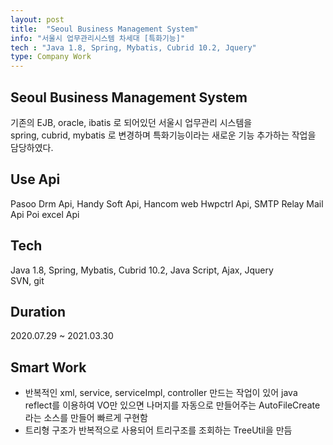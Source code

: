 ```yaml
---
layout: post
title:  "Seoul Business Management System"
info: "서울시 업무관리시스템 차세대 [특화기능]"
tech : "Java 1.8, Spring, Mybatis, Cubrid 10.2, Jquery"
type: Company Work
---
```


## Seoul Business Management System
기존의 EJB, oracle, ibatis 로 되어있던 서울시 업무관리 시스템을   
spring, cubrid, mybatis 로 변경하며 특화기능이라는 새로운 기능 추가하는 작업을 담당하였다.    


## Use Api
Pasoo Drm Api, Handy Soft Api, Hancom web Hwpctrl Api, SMTP Relay Mail Api
Poi excel Api

## Tech
Java 1.8, Spring, Mybatis, Cubrid 10.2, Java Script, Ajax, Jquery   
SVN, git


## Duration
2020.07.29 ~ 2021.03.30   


## Smart Work
* 반복적인 xml, service, serviceImpl, controller 만드는 작업이 있어 java reflect를 이용하여 VO만 있으면 나머지를 자동으로 만들어주는 AutoFileCreate라는 소스를 만들어 빠르게 구현함   
* 트리형 구조가 반복적으로 사용되어 트리구조를 조회하는 TreeUtil을 만듬   